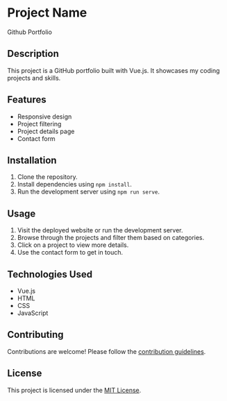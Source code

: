 
# Project Name
Github Portfolio

## Description

This project is a GitHub portfolio built with Vue.js. It showcases my coding projects and skills.

## Features

- Responsive design
- Project filtering
- Project details page
- Contact form

## Installation

1. Clone the repository.
2. Install dependencies using `npm install`.
3. Run the development server using `npm run serve`.

## Usage

1. Visit the deployed website or run the development server.
2. Browse through the projects and filter them based on categories.
3. Click on a project to view more details.
4. Use the contact form to get in touch.

## Technologies Used

- Vue.js
- HTML
- CSS
- JavaScript

## Contributing

Contributions are welcome! Please follow the [contribution guidelines](CONTRIBUTING.md).

## License

This project is licensed under the [MIT License](LICENSE).
